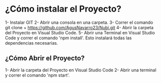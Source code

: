 # ¿Cómo instalar el Proyecto?

  1- Instalar GIT
  2- Abrir una consola en una carpeta.
  3- Correr el comando git clone + https://github.com/AgusNavarro23/Nubi.git
  4- Abrir la carpeta del Proyecto en Visual Studio Code. 
  5- Abrir una Terminal en Visual Studio Code y correr el comando 'npm install'. Esto instalará todas las dependencias necesarias.

## ¿Cómo Abrir el Proyecto?

  1- Abrir la carpeta del Proyecto en Visual Studio Code
  2- Abrir una terminal y correr el comando 'npm start'.
